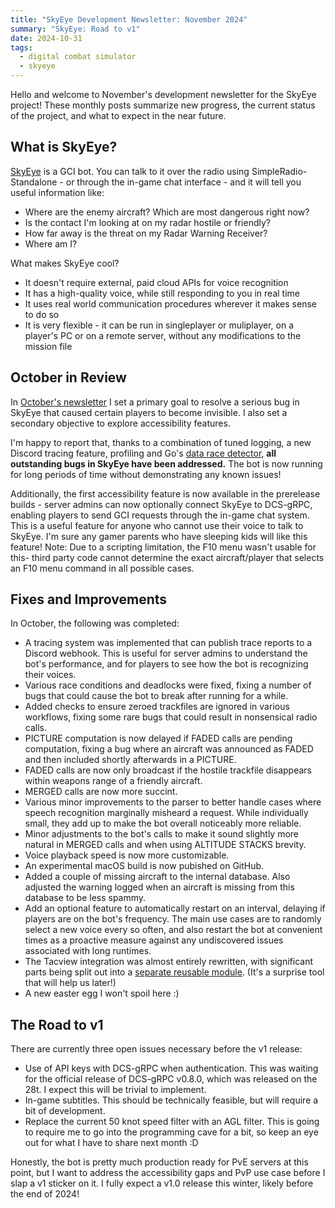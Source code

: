 ```yaml
---
title: "SkyEye Development Newsletter: November 2024"
summary: "SkyEye: Road to v1"
date: 2024-10-31
tags:
  - digital combat simulator
  - skyeye
---
```


Hello and welcome to November's development newsletter for the SkyEye project! These monthly posts summarize new progress, the current status of the project, and what to expect in the near future.

## What is SkyEye?

[SkyEye](https://github.com/dharmab/skyeye) is a GCI bot. You can talk to it over the radio using SimpleRadio-Standalone - or through the in-game chat interface - and it will tell you useful information like:

- Where are the enemy aircraft? Which are most dangerous right now?
- Is the contact I'm looking at on my radar hostile or friendly?
- How far away is the threat on my Radar Warning Receiver?
- Where am I?

What makes SkyEye cool?

- It doesn't require external, paid cloud APIs for voice recognition
- It has a high-quality voice, while still responding to you in real time
- It uses real world communication procedures wherever it makes sense to do so
- It is very flexible - it can be run in singleplayer or muliplayer, on a player's PC or on a remote server, without any modifications to the mission file

## October in Review

In [October's newsletter](newsletter-2024-10.md) I set a primary goal to resolve a serious bug in SkyEye that caused certain players to become invisible. I also set a secondary objective to explore accessibility features.

I'm happy to report that, thanks to a combination of tuned logging, a new Discord tracing feature, profiling and Go's [data race detector](https://go.dev/doc/articles/race_detector), **all outstanding bugs in SkyEye have been addressed.** The bot is now running for long periods of time without demonstrating any known issues!

Additionally, the first accessibility feature is now available in the prerelease builds - server admins can now optionally connect SkyEye to DCS-gRPC, enabling players to send GCI requests through the in-game chat system. This is a useful feature for anyone who cannot use their voice to talk to SkyEye. I'm sure any gamer parents who have sleeping kids will like this feature! Note: Due to a scripting limitation, the F10 menu wasn't usable for this- third party code cannot determine the exact aircraft/player that selects an F10 menu command in all possible cases.

## Fixes and Improvements

In October, the following was completed: 

* A tracing system was implemented that can publish trace reports to a Discord webhook. This is useful for server admins to understand the bot's performance, and for players to see how the bot is recognizing their voices.
* Various race conditions and deadlocks were fixed, fixing a number of bugs that could cause the bot to break after running for a while.
* Added checks to ensure zeroed trackfiles are ignored in various workflows, fixing some rare bugs that could result in nonsensical radio calls.
* PICTURE computation is now delayed if FADED calls are pending computation, fixing a bug where an aircraft was announced as FADED and then included shortly afterwards in a PICTURE.
* FADED calls are now only broadcast if the hostile trackfile disappears within weapons range of a friendly aircraft.
* MERGED calls are now more succint.
* Various minor improvements to the parser to better handle cases where speech recognition marginally misheard a request. While individually small, they add up to make the bot overall noticeably more reliable.
* Minor adjustments to the bot's calls to make it sound slightly more natural in MERGED calls and when using ALTITUDE STACKS brevity.
* Voice playback speed is now more customizable.
* An experimental macOS build is now pubished on GitHub.
* Added a couple of missing aircraft to the internal database. Also adjusted the warning logged when an aircraft is missing from this database to be less spammy.
* Add an optional feature to automatically restart on an interval, delaying if players are on the bot's frequency. The main use cases are to randomly select a new voice every so often, and also restart the bot at convenient times as a proactive measure against any undiscovered issues associated with long runtimes.
* The Tacview integration was almost entirely rewritten, with significant parts being split out into a [separate reusable module](https://github.com/dharmab/goacmi). (It's a surprise tool that will help us later!)
* A new easter egg I won't spoil here :)

## The Road to v1

There are currently three open issues necessary before the v1 release:

- Use of API keys with DCS-gRPC when authentication. This was waiting for the official release of DCS-gRPC v0.8.0, which was released on the 28t. I expect this will be trivial to implement.
- In-game subtitles. This should be technically feasible, but will require a bit of development.
- Replace the current 50 knot speed filter with an AGL filter. This is going to require me to go into the programming cave for a bit, so keep an eye out for what I have to share next month :D

Honestly, the bot is pretty much production ready for PvE servers at this point, but I want to address the accessibility gaps and PvP use case before I slap a v1 sticker on it. I fully expect a v1.0 release this winter, likely before the end of 2024!